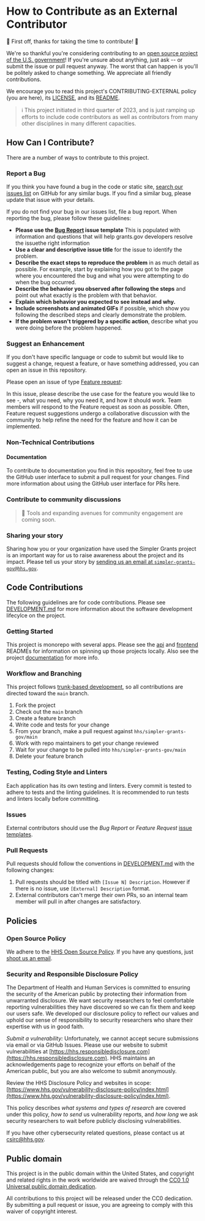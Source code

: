 <!--- # NOTE: Modify sections marked with `TODO` and then rename the file.-->

# How to Contribute as an External Contributor

🎉 First off, thanks for taking the time to contribute! 🎉

We're so thankful you're considering contributing to an [open source project of the U.S. government](https://code.gov/)! If you're unsure about anything, just ask -- or submit the issue or pull request anyway. The worst that can happen is you'll be politely asked to change something. We appreciate all friendly contributions.

We encourage you to read this project's CONTRIBUTING-EXTERNAL policy (you are here), its [LICENSE](LICENSE.md), and its [README](README.md).

> :information_source: This project initiated in third quarter of 2023, and is just ramping up efforts to include code contributors as well as contributors from many other disciplines in many different capacities.

## How Can I Contribute?

There are a number of ways to contribute to this project.

### Report a Bug

If you think you have found a bug in the code or static site, [search our issues list](https://github.com/HHS/simpler-grants-gov/issues) on GitHub for any similar bugs. If you find a similar bug, please update that issue with your details.

If you do not find your bug in our issues list, file a bug report. When reporting the bug, please follow these guidelines:

- **Please use the [Bug Report](https://github.com/HHS/simpler-grants-gov/issues/new?assignees=octocat&labels=bug&projects=&template=bug_report.yml&title=%5BBug%5D%3A+) issue template** This is populated with information and questions that will help grants.gov developers resolve the issuethe right information
- **Use a clear and descriptive issue title** for the issue to identify the problem.
- **Describe the exact steps to reproduce the problem** in as much detail as possible. For example, start by explaining how you got to the page where you encountered the bug and what you were attempting to do when the bug occurred.
- **Describe the behavior you observed after following the steps** and point out what exactly is the problem with that behavior.
- **Explain which behavior you expected to see instead and why.**
- **Include screenshots and animated GIFs** if possible, which show you following the described steps and clearly demonstrate the problem.
- **If the problem wasn't triggered by a specific action**, describe what you were doing before the problem happened.

### Suggest an Enhancement

If you don't have specific language or code to submit but would like to suggest a change, request a feature, or have something addressed, you can open an issue in this repository.

Please open an issue of type [Feature request](https://github.com/HHS/simpler-grants-gov/issues/new?assignees=octocat&labels=enhancement&projects=&template=feature_request.yml&title=%5BFeature+Request%5D%3A+):

In this issue, please describe the use case for the feature you would like to see -, what you need, why you need it, and how it should work. Team members will respond to the Feature request as soon as possible. Often, Feature request suggestions undergo a collaborative discussion with the community to help refine the need for the feature and how it can be implemented.

### Non-Technical Contributions

#### Documentation

To contribute to documentation you find in this repository, feel free to use the GitHub user interface to submit a pull request for your changes. Find more information about using the GitHub user interface for PRs here.

### Contribute to community discussions

> 🚧 Tools and expanding avenues for community engagement are coming soon.

### Sharing your story

Sharing how you or your organization have used the Simpler Grants project is an important way for us to raise awareness about the project and its impact. Please tell us your story by [sending us an email at `simpler-grants-gov@hhs.gov`](mailto:simpler-grants-gov@hhs.gov).

## Code Contributions

The following guidelines are for code contributions. Please see [DEVELOPMENT.md](./DEVELOPMENT.md) for more information about the software development lifecylce on the project.

### Getting Started

This project is monorepo with several apps. Please see the [api](./api/README.md) and [frontend](./frontend/README.md) READMEs for information on spinning up those projects locally. Also see the project [documentation](./documentation) for more info.

### Workflow and Branching

This project follows [trunk-based development](./DEVELOPMENT.md#branching-model), so all contributions are directed toward the `main` branch.

1.  Fork the project
1.  Check out the `main` branch
1.  Create a feature branch
1.  Write code and tests for your change
1.  From your branch, make a pull request against `hhs/simpler-grants-gov/main`
1.  Work with repo maintainers to get your change reviewed
1.  Wait for your change to be pulled into `hhs/simpler-grants-gov/main`
1.  Delete your feature branch

### Testing, Coding Style and Linters

Each application has its own testing and linters. Every commit is tested to adhere to tests and the linting guidelines. It is recommended to run tests and linters locally before committing.

### Issues

External contributors should use the _Bug Report_ or _Feature Request_ [issue templates](https://github.com/HHS/simpler-grants-gov/issues/new/choose).

### Pull Requests

Pull requests should follow the conventions in [DEVELOPMENT.md](./DEVELOPMENT.md) with the following changes:

1. Pull requests should be titled with `[Issue N] Description`. However if there is no issue, use `[External] Description` format.
1. External contributors can't merge their own PRs, so an internal team member will pull in after changes are satisfactory.

## Policies

### Open Source Policy

We adhere to the [HHS Open Source Policy](https://github.com/CMSGov/cms-open-source-policy). If you have any questions, just [shoot us an email](<mailto:simpler@grants.gov?subject=Question About Open Source Policy>).

### Security and Responsible Disclosure Policy

The Department of Health and Human Services is committed to ensuring the security of the American public by protecting their information from
unwarranted disclosure. We want security researchers to feel comfortable reporting vulnerabilities they have discovered so we can fix them and keep our users safe. We developed our disclosure policy to reflect our values and uphold our sense of responsibility to security researchers who share their expertise with us in good faith.

_Submit a vulnerability:_ Unfortunately, we cannot accept secure submissions via email or via GitHub Issues. Please use our website to submit vulnerabilities at [https://hhs.responsibledisclosure.com](https://hhs.responsibledisclosure.com). HHS maintains an acknowledgements page to recognize your efforts on behalf of the American public, but you are also welcome to submit anonymously.

Review the HHS Disclosure Policy and websites in scope:
[https://www.hhs.gov/vulnerability-disclosure-policy/index.html](https://www.hhs.gov/vulnerability-disclosure-policy/index.html).

This policy describes _what systems and types of research_ are covered under this policy, _how to send_ us vulnerability reports, and _how long_ we ask security researchers to wait before publicly disclosing vulnerabilities.

If you have other cybersecurity related questions, please contact us at [csirc@hhs.gov](mailto:csirc@hhs.gov).

## Public domain

This project is in the public domain within the United States, and copyright and related rights in the work worldwide are waived through the [CC0 1.0 Universal public domain dedication](https://creativecommons.org/publicdomain/zero/1.0/).

All contributions to this project will be released under the CC0 dedication. By submitting a pull request or issue, you are agreeing to comply with this waiver of copyright interest.
